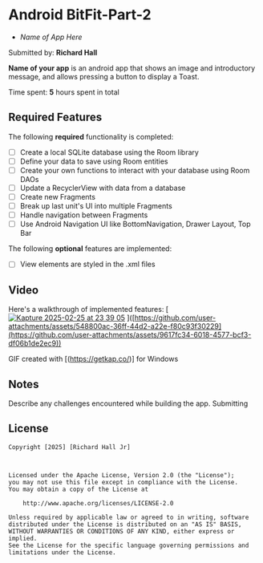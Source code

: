 # Android BitFit-Part-2
 - *Name of App Here*

Submitted by: **Richard Hall**

**Name of your app** is an android app that shows an image and introductory message, and allows pressing a button to display a Toast. 

Time spent: **5** hours spent in total

## Required Features

The following **required** functionality is completed:

* [ ] Create a local SQLite database using the Room library
* [ ] Define your data to save using Room entities
* [ ] Create your own functions to interact with your database using Room DAOs
* [ ] Update a RecyclerView with data from a database
* [ ] Create new Fragments
* [ ] Break up last unit's UI into multiple Fragments
* [ ] Handle navigation between Fragments
* [ ] Use Android Navigation UI like BottomNavigation, Drawer Layout, Top Bar

The following **optional** features are implemented:


* [ ] View elements are styled in the .xml files

## Video
Here's a walkthrough of implemented features:
[
[![Kapture 2025-02-25 at 23 39 05](https://github.com/user-attachments/assets/2e542977-c70d-4af0-9123-99e644da8fa6)](https://github.com/user-attachments/assets/02c694ef-3939-4d33-b930-90c0797a8909)
]([https://github.com/user-attachments/assets/548800ac-36ff-44d2-a22e-f80c93f30229](https://github.com/user-attachments/assets/9617fc34-6018-4577-bcf3-df06b1de2ec9))
<!-- Replace this with whatever GIF tool you used! -->
GIF created with [(https://getkap.co/)] for Windows


## Notes


Describe any challenges encountered while building the app. Submitting

## License

    Copyright [2025] [Richard Hall Jr]



    Licensed under the Apache License, Version 2.0 (the "License");
    you may not use this file except in compliance with the License.
    You may obtain a copy of the License at

        http://www.apache.org/licenses/LICENSE-2.0

    Unless required by applicable law or agreed to in writing, software
    distributed under the License is distributed on an "AS IS" BASIS,
    WITHOUT WARRANTIES OR CONDITIONS OF ANY KIND, either express or implied.
    See the License for the specific language governing permissions and
    limitations under the License.
